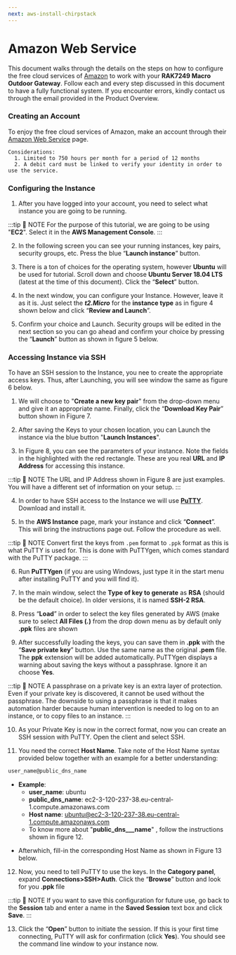 ```yaml
---
next: aws-install-chirpstack
---
```


# Amazon Web Service


This document walks through the details on the steps on how to configure the free cloud services of [Amazon](http://aws.amazon.com/) to work with your **RAK7249 Macro Outdoor Gateway**. Follow each and every step discussed in this document to have a fully functional system. If you encounter errors, kindly contact us through the email provided in the Product Overview.


### Creating an Account

To enjoy the free cloud services of Amazon, make an account through their [Amazon Web Service](http://aws.amazon.com/) page.

    Considerations:
      1. Limited to 750 hours per month for a period of 12 months
      2. A debit card must be linked to verify your identity in order to use the service.

### Configuring the Instance

1. After you have logged into your account, you need to select what instance you are going to be running.

:::tip 📝 NOTE
 For the purpose of this tutorial, we are going to be using "**EC2**". Select it in the **AWS Management Console**.
:::

<rk-img
  src="/assets/images/deployment-guide/amazon-web-service/1.aws-console.png"
  width="100%"
  figure-number="1"
  caption="AWS Management Console"
/>

2. In the following screen you can see your running instances, key pairs, security groups, etc. Press the blue “**Launch instance**” button.

<rk-img
  src="/assets/images/deployment-guide/amazon-web-service/2.launch-instance.png"
  width="100%"
  figure-number="2"
  caption="Launching an Instance"
/>

3. There is a ton of choices for the operating system, however **Ubuntu** will be used for tutorial. Scroll down and choose **Ubuntu Server 18.04 LTS** (latest at the time of this document). Click the “**Select**” button.

<rk-img
  src="/assets/images/deployment-guide/amazon-web-service/3.selecting-os.png"
  width="100%"
  figure-number="3"
  caption="Selecting the Operating System"
/>

4. In the next window, you can configure your Instance. However, leave it as it is. Just select the _**t2.Micro**_ for the **instance type** as in figure 4 shown below and click “**Review and Launch**”.

<rk-img
  src="/assets/images/deployment-guide/amazon-web-service/4.select-instance-type.png"
  width="100%"
  figure-number="4"
  caption="Selecting the Instance Type"
/>

5. Confirm your choice and Launch. Security groups will be edited in the next section so you can go ahead and confirm your choice by pressing the “**Launch**” button as shown in figure 5 below.

<rk-img
  src="/assets/images/deployment-guide/amazon-web-service/5.launch-instance-f.png"
  width="100%"
  figure-number="5"
  caption="Launching the Instance"
/>

### Accessing Instance via SSH

To have an SSH session to the Instance, you nee to create the appropriate access keys. Thus, after Launching, you will see window the same as figure 6 below.

<rk-img
  src="/assets/images/deployment-guide/amazon-web-service/6.key-pair.png"
  width="75%"
  figure-number="6"
  caption="Key pair creation"
/>

1. We will choose to "**Create a new key pair**" from the drop-down menu and give it an appropriate name. Finally, click the “**Download Key Pair**” button shown in Figure 7.

<rk-img
  src="/assets/images/deployment-guide/amazon-web-service/7.new-key-pair.png"
  width="75%"
  figure-number="7"
  caption="Creating a new key pair"
/>

2. After saving the Keys to your chosen location, you can Launch the instance via the blue button "**Launch Instances**".

3. In Figure 8, you can see the parameters of your instance. Note the fields in the highlighted with the red rectangle. These are you real **URL** and **IP Address** for accessing this instance.

:::tip 📝 NOTE
 The URL and IP Address shown in Figure 8 are just examples. You will have a different set of information on your setup.
:::

<rk-img
  src="/assets/images/deployment-guide/amazon-web-service/8.instance-param.png"
  width="100%"
  figure-number="8"
  caption="Instance Parameters"
/>

4. In order to have SSH access to the Instance we will use [**PuTTY**](https://www.putty.org/). Download and install it.

5. In the **AWS Instance** page, mark your instance and click “**Connect**”. This will bring the instructions page out. Follow the procedure as well.

:::tip 📝 NOTE
Convert first the keys from `.pem` format to `.ppk` format as this is what PuTTY is used for. This is done with PuTTYgen, which comes standard with the PuTTY package.
:::

6. Run **PuTTYgen** (if you are using Windows, just type it in the start menu after installing PuTTY and you will find it).

7. In the main window, select the **Type of key to generate** as **RSA** (should be the default choice). In older versions, it is named **SSH-2 RSA**.

<rk-img
  src="/assets/images/deployment-guide/amazon-web-service/9.puttygen.png"
  width="75%"
  figure-number="9"
  caption="PuTTYgen main window"
/>

8. Press “**Load**” in order to select the key files generated by AWS (make sure to select **All Files (_._)** from the drop down menu as by default only **.ppk** files are shown

9. After successfully loading the keys, you can save them in **.ppk** with the “**Save private key**” button. Use the same name as the original **.pem** file. The **ppk** extension will be added automatically. PuTTYgen displays a warning about saving the keys without a passphrase. Ignore it an choose **Yes**.

:::tip 📝 NOTE
 A passphrase on a private key is an extra layer of protection. Even if your private key is discovered, it cannot be used without the passphrase. The downside to using a passphrase is that it makes automation harder because human intervention is needed to log on to an instance, or to copy files to an instance.
:::

<rk-img
  src="/assets/images/deployment-guide/amazon-web-service/10.puttygen-public-key.png"
  width="75%"
  figure-number="10"
  caption="PuTTYgen Saving the public key"
/>

10. As your Private Key is now in the correct format, now you can create an SSH session with PuTTY. Open the client and select SSH.

<rk-img
  src="/assets/images/deployment-guide/amazon-web-service/11.putty-main.png"
  width="75%"
  figure-number="11"
  caption="PuTTY main window"
/>

11. You need the correct **Host Name**. Take note of the Host Name syntax provided below together with an example for a better understanding:

```sh
user_name@public_dns_name
```

* **Example**: 
    * **user_name**: ubuntu
    * **public_dns_name**: ec2-3-120-237-38.eu-central-1.compute.amazonaws.com
    * **Host name**: [ubuntu@ec2-3-120-237-38.eu-central-1.compute.amazonaws.com](mailto:ubuntu@ec2-3-120-237-38.eu-central-1.compute.amazonaws.com)
    * To know more about "**public_dns___name**" , follow the instructions shown in figure 12.


<rk-img
  src="/assets/images/deployment-guide/amazon-web-service/12.public-dns-name.jpg"
  width="75%"
  figure-number="12"
  caption="Knowing your Public DNS Name"
/>

* Afterwhich, fill-in the corresponding Host Name as shown in Figure 13 below.

<rk-img
  src="/assets/images/deployment-guide/amazon-web-service/13.putty-hostname.png"
  width="75%"
  figure-number="13"
  caption="PuTTY main window with Host Name"
/>

12. Now, you need to tell PuTTY to use the keys. In the **Category panel**, expand **Connections>SSH>Auth**. Click the “**Browse**” button and look for you **.ppk** file

:::tip 📝 NOTE
 If you want to save this configuration for future use, go back to the **Session** tab and enter a name in the **Saved Session** text box and click **Save**.
:::

<rk-img
  src="/assets/images/deployment-guide/amazon-web-service/14.putty-ssh-auth.png"
  width="75%"
  figure-number="14"
  caption="PuTTY SSH Authentication"
/>

13. Click the “**Open**” button to initiate the session. If this is your first time connecting, PuTTY will ask for confirmation (click **Yes**). You should see the command line window to your instance now.

<rk-img
  src="/assets/images/deployment-guide/amazon-web-service/15.putty-ssh-command.png"
  width="75%"
  figure-number="15"
  caption="PuTTY SSH Command line"
/>
